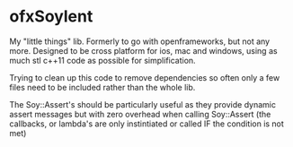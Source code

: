 ofxSoylent
==========

My "little things" lib. Formerly to go with openframeworks, but not any more. Designed to be cross platform for ios, mac and windows, using as much stl c++11 code as possible for simplification.

Trying to clean up this code to remove dependencies so often only a few files need to be included rather than the whole lib.

The Soy::Assert's should be particularly useful as they provide dynamic assert messages but with zero overhead when calling Soy::Assert (the callbacks, or lambda's are only instintiated or called IF the condition is not met)

